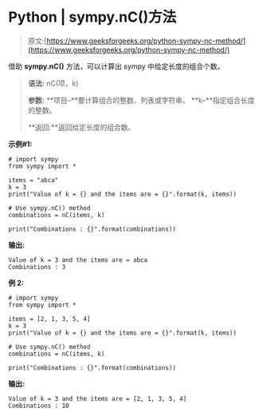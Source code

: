# Python | sympy.nC()方法

> 原文:[https://www.geeksforgeeks.org/python-sympy-nc-method/](https://www.geeksforgeeks.org/python-sympy-nc-method/)

借助 **sympy.nC()** 方法，可以计算出 sympy 中给定长度的组合个数。

> **语法:** nC(项，k)
> 
> **参数:**
> **项目–**要计算组合的整数、列表或字符串。
> **k–**指定组合长度的整数。
> 
> **返回:**返回给定长度的组合数。

**示例#1:**

```
# import sympy 
from sympy import * 

items = "abca"
k = 3
print("Value of k = {} and the items are = {}".format(k, items))

# Use sympy.nC() method 
combinations = nC(items, k)  

print("Combinations : {}".format(combinations))  
```

**输出:**

```
Value of k = 3 and the items are = abca
Combinations : 3

```

**例 2:**

```
# import sympy 
from sympy import * 

items = [2, 1, 3, 5, 4]
k = 3
print("Value of k = {} and the items are = {}".format(k, items))

# Use sympy.nC() method 
combinations = nC(items, k)  

print("Combinations : {}".format(combinations))  
```

**输出:**

```
Value of k = 3 and the items are = [2, 1, 3, 5, 4]
Combinations : 10

```